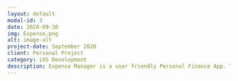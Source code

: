 ```yaml
---
layout: default
modal-id: 3
date: 2020-09-30
img: Expense.png
alt: image-alt
project-date: September 2020
client: Personal Project
category: iOS Development
description: Expense Manager is a user friendly Personal Finance App. This app makes managing finances easier by helping users track their income and expenses. Motivates user to stick to a budget and therefore save money. 
---
```

